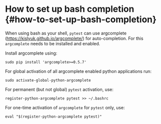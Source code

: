 # How to set up bash completion {#how-to-set-up-bash-completion}

When using bash as your shell, `pytest` can use argcomplete (<https://kislyuk.github.io/argcomplete/>) for auto-completion. For this `argcomplete` needs to be installed and enabled.

Install argcomplete using:

```shell
sudo pip install 'argcomplete>=0.5.7'
```

For global activation of all argcomplete enabled python applications run:

```shell
sudo activate-global-python-argcomplete
```

For permanent (but not global) `pytest` activation, use:

```shell
register-python-argcomplete pytest >> ~/.bashrc
```

For one-time activation of `argcomplete` for `pytest` only, use:

```shell
eval "$(register-python-argcomplete pytest)"
```